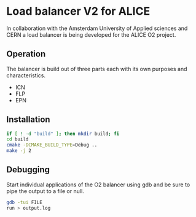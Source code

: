 # Load balancer V2 for ALICE
In collaboration with the Amsterdam University of Applied sciences and CERN a load balancer is being developed for the ALICE O2 project.

## Operation
The balancer is build out of three parts each with its own purposes and characteristics. 

* ICN
* FLP
* EPN

## Installation

```bash
if [ ! -d "build" ]; then mkdir build; fi
cd build
cmake -DCMAKE_BUILD_TYPE=Debug ..
make -j 2
```

## Debugging
Start individual applications of the O2 balancer using gdb and be sure to pipe the output to a file or null.
```bash
gdb -tui FILE
run > output.log
```